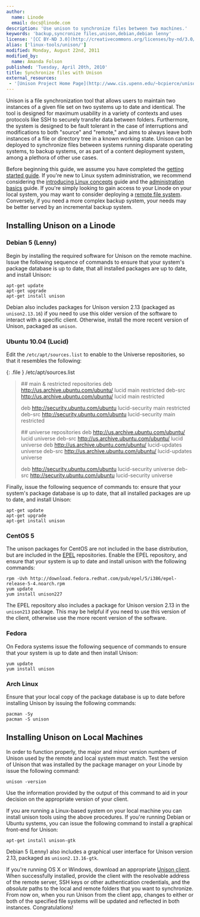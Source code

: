 ```yaml
---
author:
  name: Linode
  email: docs@linode.com
description: 'Use unison to synchronize files between two machines.'
keywords: 'backup,syncronize files,unison,debian,debian lenny'
license: '[CC BY-ND 3.0](http://creativecommons.org/licenses/by-nd/3.0/us/)'
alias: ['linux-tools/unison/']
modified: Monday, August 22nd, 2011
modified_by:
  name: Amanda Folson
published: 'Tuesday, April 20th, 2010'
title: Synchronize files with Unison
external_resources:
 - '[Unison Project Home Page](http://www.cis.upenn.edu/~bcpierce/unison/)'
---
```


Unison is a file synchronization tool that allows users to maintain two instances of a given file set on two systems up to date and identical. The tool is designed for maximum usability in a variety of contexts and uses protocols like SSH to securely transfer data between folders. Furthermore, the system is designed to be fault tolerant in the case of interruptions and modifications to both "source" and "remote," and aims to always leave both instances of a file or directory tree in a known working state. Unison can be deployed to synchronize files between systems running disparate operating systems, to backup systems, or as part of a content deployment system, among a plethora of other use cases.

Before beginning this guide, we assume you have completed the [getting started guide](/docs/getting-started/). If you're new to Linux system administration, we recommend considering the [introducing Linux concepts](/docs/tools-reference/introduction-to-linux-concepts) guide and the [administration basics](/docs/using-linux/administration-basics) guide. If you're simply looking to gain access to your Linode on your local system, you may want to consider deploying a [remote file system](/docs/networking/ssh-filesystems/). Conversely, if you need a more complex backup system, your needs may be better served by an incremental backup system.

## Installing Unison on a Linode

### Debian 5 (Lenny)

Begin by installing the required software for Unison on the remote machine. Issue the following sequence of commands to ensure that your system's package database is up to date, that all installed packages are up to date, and install Unison:

    apt-get update
    apt-get upgrade
    apt-get install unison

Debian also includes packages for Unison version 2.13 (packaged as `unison2.13.16`) if you need to use this older version of the software to interact with a specific client. Otherwise, install the more recent version of Unison, packaged as `unison`.

### Ubuntu 10.04 (Lucid)

Edit the `/etc/apt/sources.list` to enable to the Universe repositories, so that it resembles the following:

{: .file }
/etc/apt/sources.list

> \#\# main & restricted repositories deb <http://us.archive.ubuntu.com/ubuntu/> lucid main restricted deb-src <http://us.archive.ubuntu.com/ubuntu/> lucid main restricted
>
> deb <http://security.ubuntu.com/ubuntu> lucid-security main restricted deb-src <http://security.ubuntu.com/ubuntu> lucid-security main restricted
>
> \#\# universe repositories deb <http://us.archive.ubuntu.com/ubuntu/> lucid universe deb-src <http://us.archive.ubuntu.com/ubuntu/> lucid universe deb <http://us.archive.ubuntu.com/ubuntu/> lucid-updates universe deb-src <http://us.archive.ubuntu.com/ubuntu/> lucid-updates universe
>
> deb <http://security.ubuntu.com/ubuntu> lucid-security universe deb-src <http://security.ubuntu.com/ubuntu> lucid-security universe

Finally, issue the following sequence of commands to: ensure that your system's package database is up to date, that all installed packages are up to date, and install Unison:

    apt-get update
    apt-get upgrade
    apt-get install unison

### CentOS 5

The unison packages for CentOS are not included in the base distribution, but are included in the [EPEL](https://fedoraproject.org/wiki/EPEL) repositories. Enable the EPEL repository, and ensure that your system is up to date and install unison with the following commands:

    rpm -Uvh http://download.fedora.redhat.com/pub/epel/5/i386/epel-release-5-4.noarch.rpm
    yum update 
    yum install unison227

The EPEL repository also includes a package for Unison version 2.13 in the `unison213` package. This may be helpful if you need to use this version of the client, otherwise use the more recent version of the software.

### Fedora

On Fedora systems issue the following sequence of commands to ensure that your system is up to date and then install Unison:

    yum update 
    yum install unison

### Arch Linux

Ensure that your local copy of the package database is up to date before installing Unison by issuing the following commands:

    pacman -Sy
    pacman -S unison

## Installing Unison on Local Machines

In order to function properly, the major and minor version numbers of Unison used by the remote and local system must match. Test the version of Unison that was installed by the package manager on your Linode by issue the following command:

    unison -version

Use the information provided by the output of this command to aid in your decision on the appropriate version of your client.

If you are running a Linux-based system on your local machine you can install unison tools using the above procedures. If you're running Debian or Ubuntu systems, you can issue the following command to install a graphical front-end for Unison:

    apt-get install unison-gtk

Debian 5 (Lenny) also includes a graphical user interface for Unison version 2.13, packaged as `unison2.13.16-gtk`.

If you're running OS X or Windows, download an appropriate [Unison client](http://alan.petitepomme.net/unison/index.html). When successfully installed, provide the client with the resolvable address of the remote server, SSH keys or other authentication credentials, and the *absolute* paths to the local and remote folders that you want to synchronize. From now on, when you run Unison from the client app, changes to either or both of the specified file systems will be updated and reflected in both instances. Congratulations!